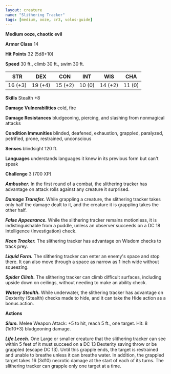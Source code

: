 ```yaml
---
layout: creature
name: "Slithering Tracker"
tags: [medium, ooze, cr3, volos-guide]
---
```


**Medium ooze, chaotic evil**

**Armor Class** 14

**Hit Points** 32 (5d8+10)

**Speed** 30 ft., climb 30 ft., swim 30 ft.

|   STR   |   DEX   |   CON   |   INT   |   WIS   |   CHA   |
|:-----:|:-----:|:-----:|:-----:|:-----:|:-----:|
| 16 (+3) | 19 (+4) | 15 (+2) | 10 (0) | 14 (+2) | 11 (0) |

**Skills** Stealth +8

**Damage Vulnerabilities** cold, fire

**Damage Resistances** bludgeoning, piercing, and slashing from nonmagical attacks

**Condition Immunities** blinded, deafened, exhaustion, grappled, paralyzed, petrified, prone, restrained, unconscious

**Senses** blindsight 120 ft.

**Languages** understands languages it knew in its previous form but can't speak

**Challenge** 3 (700 XP)

***Ambusher.*** In the first round of a combat, the slithering tracker has advantage on attack rolls against any creature it surprised.

***Damage Transfer.*** While grappling a creature, the slithering tracker takes only haIf the damage dealt to it, and the creature it is grappling takes the other half.

***False Appearance.*** While the slithering tracker remains motionless, it is indistinguishable from a puddle, unless an observer succeeds on a DC 18 Intelligence (Investigation) check.

***Keen Tracker.*** The slithering tracker has advantage on Wisdom checks to track prey.

***Liquid Form.*** The slithering tracker can enter an enemy's space and stop there. It can also move through a space as narrow as 1 inch wide without squeezing.

***Spider Climb.*** The slithering tracker can climb difficult surfaces, including upside down on ceilings, without needing to make an ability check.

***Watery Stealth.*** While underwater, the slithering tracker has advantage on Dexterity (Stealth) checks made to hide, and it can take the Hide action as a bonus action.

**Actions**

***Slam.*** Melee Weapon Attack: +5 to hit, reach 5 ft., one target. Hit: 8 (1d10+3) bludgeoning damage.

***Life Leech.*** One Large or smaller creature that the slithering tracker can see within 5 feet of it must succeed on a DC 13 Dexterity saving throw or be grappled (escape DC 13). Until this grapple ends, the target is restrained and unable to breathe unless it can breathe water. In addition, the grappled target takes 16 (3d10) necrotic damage at the start of each of its turns. The slithering tracker can grapple only one target at a time.

